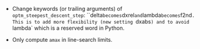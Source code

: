 - Change keywords (or trailing arguments) of `optm_steepest_descent_step`:
  ``delta` becomes `dxrel` and `lambda` becomes `f2nd`.  This is to add more
  flexibility (new setting `dxabs`) and to avoid `lambda` which is a reserved
  word in Python.

- Only compute `amax` in line-search limits.
